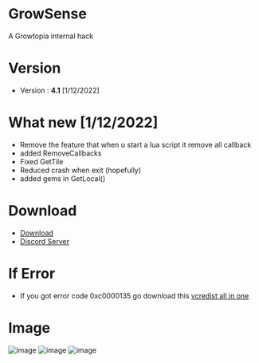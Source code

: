 # GrowSense
A Growtopia internal hack
# Version
* Version : <b>4.1</b> [1/12/2022]
# What new [1/12/2022]
* Remove the feature that when u start a lua script it remove all callback
* added RemoveCallbacks
* Fixed GetTile
* Reduced crash when exit (hopefully)
* added gems in GetLocal()
# Download
* [Download](https://karyawan.co.id/VdCJQTfc8)
* [Discord Server](https://discord.gg/growsense)

# If Error
* If you got error code 0xc0000135 go download this [vcredist all in one](https://www.techpowerup.com/download/visual-c-redistributable-runtime-package-all-in-one)

# Image
![image](https://user-images.githubusercontent.com/53701922/197438942-68b8e362-1632-4aac-a925-e50122945402.png)
![image](https://user-images.githubusercontent.com/53701922/197438961-556cad59-b0c5-4dae-b37f-9f2bb48c27d0.png)
![image](https://user-images.githubusercontent.com/53701922/197438983-7d2da13b-bde9-4aca-9a7e-c918b5153a1f.png)
